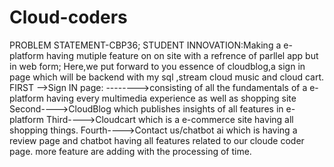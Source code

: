 # Cloud-coders
PROBLEM STATEMENT-CBP36;
STUDENT INNOVATION:Making a e-platform having mutiple feature on on site with a refrence of parllel app but in web form;
Here,we put forward  to you essence of cloudblog,a sign in page which will be backend with my sql ,stream cloud music and cloud cart.
FIRST -->Sign IN page:
-------->consisting of all the fundamentals of a e-platform having every multimedia experience as well as shopping site
Second---->CloudBlog which publishes insights of all features in  e-platform 
Third---->Cloudcart which is a e-commerce site having all shopping things.
Fourth---->Contact us/chatbot ai which is having a review page and chatbot having all features related to our cloude coder page.
more feature are adding with the processing of time.
